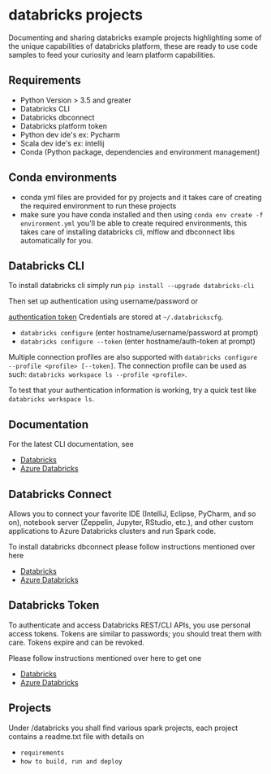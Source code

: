 databricks projects
==============
Documenting and sharing databricks example projects highlighting some of the unique capabilities of databricks platform, these are ready to use code samples to feed your curiosity and learn platform capabilities.


Requirements
------------

-  Python Version > 3.5 and greater
-  Databricks CLI
-  Databricks dbconnect
-  Databricks platform token
-  Python dev ide's ex: Pycharm
-  Scala dev ide's ex: intellij
-  Conda (Python package, dependencies and environment management)

Conda environments
------------------

-  conda yml files are provided for py projects and it takes care of creating the required environment to run these projects
-  make sure you have conda installed and then using ``conda env create -f environment.yml`` you'll be able to create required environments, this takes care of installing databricks cli, mlflow and dbconnect libs automatically for you.

Databricks CLI
---------------

To install databricks cli simply run
``pip install --upgrade databricks-cli``

Then set up authentication using username/password or 

[authentication token](https://docs.databricks.com/api/latest/authentication.html#token-management) Credentials are stored at ``~/.databrickscfg``.

- ``databricks configure`` (enter hostname/username/password at prompt)
- ``databricks configure --token`` (enter hostname/auth-token at prompt)

Multiple connection profiles are also supported with ``databricks configure --profile <profile> [--token]``.
The connection profile can be used as such: ``databricks workspace ls --profile <profile>``.

To test that your authentication information is working, try a quick test like ``databricks workspace ls``.

Documentation
-------------

For the latest CLI documentation, see

- [Databricks](https://docs.databricks.com/user-guide/dev-tools/databricks-cli.html)
- [Azure Databricks](https://docs.azuredatabricks.net/user-guide/dev-tools/databricks-cli.html)


Databricks Connect
------------------
Allows you to connect your favorite IDE (IntelliJ, Eclipse, PyCharm, and so on), notebook server (Zeppelin, Jupyter, RStudio, etc.), and other custom applications to Azure Databricks clusters and run Spark code.

To install databricks dbconnect please follow instructions mentioned over here

- [Databricks](https://docs.databricks.com/user-guide/dev-tools/db-connect.html)
- [Azure Databricks](https://docs.azuredatabricks.net/user-guide/dev-tools/db-connect.html)

Databricks Token
------------------
To authenticate and access Databricks REST/CLI APIs, you use personal access tokens. Tokens are similar to passwords; you should treat them with care. Tokens expire and can be revoked.

Please follow instructions mentioned over here to get one

- [Databricks](https://docs.azuredatabricks.net/api/latest/authentication.html#token-management)
- [Azure Databricks](https://docs.azuredatabricks.net/api/latest/authentication.html#token-management)

Projects
------------------
Under /databricks you shall find various spark projects, each project contains a readme.txt file with details on
- `requirements`
- `how to build, run and deploy`

